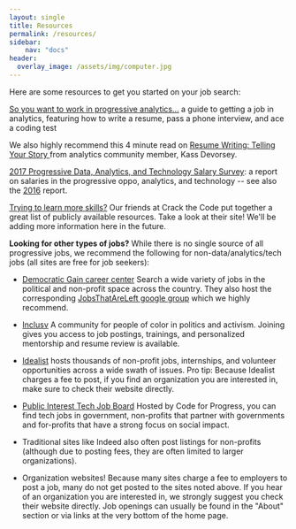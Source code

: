 ```yaml
---
layout: single
title: Resources
permalink: /resources/
sidebar:
    nav: "docs"
header:
  overlay_image: /assets/img/computer.jpg
---
```


Here are some resources to get you started on your job search:

[So you want to work in progressive analytics...](https://www.gitbook.com/read/book/anniejw6/jobs-proganalytics) a guide to getting a job in analytics, featuring how to write a resume, pass a phone interview, and ace a coding test

We also highly recommend this 4 minute read on [Resume Writing: Telling Your Story ](https://medium.com/@hereiskass/resume-writing-telling-your-story-bf754cc3beb0) from analytics community member, Kass Devorsey.

[2017 Progressive Data, Analytics, and Technology Salary Survey](https://crackthecode.io/salary2017): a report on salaries in the progressive oppo, analytics, and technology -- see also the [2016](https://crackthecode.io/public/salary_survey2016.pdf) report.

[Trying to learn more skills?](https://crackthecode.io/resources/) Our friends at Crack the Code put together a great list of publicly available resources. Take a look at their site! We'll be adding more information here in the future.

**Looking for other types of jobs?**
While there is no single source of all progressive jobs, we recommend the following for non-data/analytics/tech jobs (all sites are free for job seekers):

* [Democratic Gain career center](https://careercenter.democraticgain.org//) Search a wide variety of jobs in the political and non-profit space across the country. They also host the corresponding [JobsThatAreLeft google group](https://groups.google.com/forum/#!forum/jobsthatareleft) which we highly recommend. 

* [Inclusv](https://inclusv.com/) A community for people of color in politics and activism. Joining gives you access to job postings, trainings, and personalized mentorship and resume review is available. 

* [Idealist](https://www.idealist.org/) hosts thousands of non-profit jobs, internships, and volunteer opportunities across a wide swath of issues. Pro tip: Because Idealist charges a fee to post, if you find an organization you are interested in, make sure to check their website directly. 

* [Public Interest Tech Job Board](https://jobs.codeforamerica.org/) Hosted by Code for Progress, you can find tech jobs in government, non-profits that partner with governments and for-profits that have a strong focus on social impact.

* Traditional sites like Indeed also often post listings for non-profits (although due to posting fees, they are often limited to larger organizations). 

* Organization websites! Because many sites charge a fee to employers to post a job, many do not get posted to the sites noted above. If you hear of an organization you are interested in, we strongly suggest you check their website directly. Job openings can usually be found in the "About" section or via links at the very bottom of the home page. 
